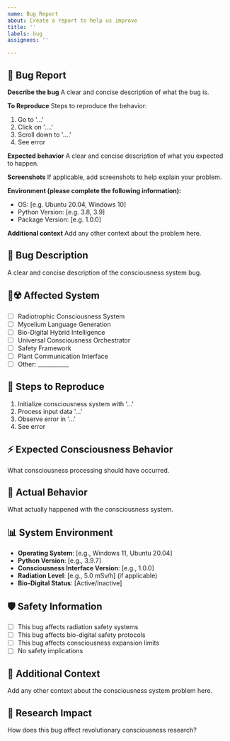 ```yaml
---
name: Bug Report
about: Create a report to help us improve
title: ''
labels: bug
assignees: ''

---
```


## 🐛 Bug Report

**Describe the bug**
A clear and concise description of what the bug is.

**To Reproduce**
Steps to reproduce the behavior:
1. Go to '...'
2. Click on '....'
3. Scroll down to '....'
4. See error

**Expected behavior**
A clear and concise description of what you expected to happen.

**Screenshots**
If applicable, add screenshots to help explain your problem.

**Environment (please complete the following information):**
 - OS: [e.g. Ubuntu 20.04, Windows 10]
 - Python Version: [e.g. 3.8, 3.9]
 - Package Version: [e.g. 1.0.0]

**Additional context**
Add any other context about the problem here.

## 🐛 Bug Description

A clear and concise description of the consciousness system bug.

## 🍄☢️ Affected System

- [ ] Radiotrophic Consciousness System
- [ ] Mycelium Language Generation
- [ ] Bio-Digital Hybrid Intelligence
- [ ] Universal Consciousness Orchestrator
- [ ] Safety Framework
- [ ] Plant Communication Interface
- [ ] Other: ___________

## 🔄 Steps to Reproduce

1. Initialize consciousness system with '...'
2. Process input data '...'
3. Observe error in '...'
4. See error

## ⚡ Expected Consciousness Behavior

What consciousness processing should have occurred.

## 🚨 Actual Behavior

What actually happened with the consciousness system.

## 📊 System Environment

- **Operating System**: [e.g., Windows 11, Ubuntu 20.04]
- **Python Version**: [e.g., 3.9.7]
- **Consciousness Interface Version**: [e.g., 1.0.0]
- **Radiation Level**: [e.g., 5.0 mSv/h] (if applicable)
- **Bio-Digital Status**: [Active/Inactive]

## 🛡️ Safety Information

- [ ] This bug affects radiation safety systems
- [ ] This bug affects bio-digital safety protocols
- [ ] This bug affects consciousness expansion limits
- [ ] No safety implications

## 📝 Additional Context

Add any other context about the consciousness system problem here.

## 🔬 Research Impact

How does this bug affect revolutionary consciousness research?
